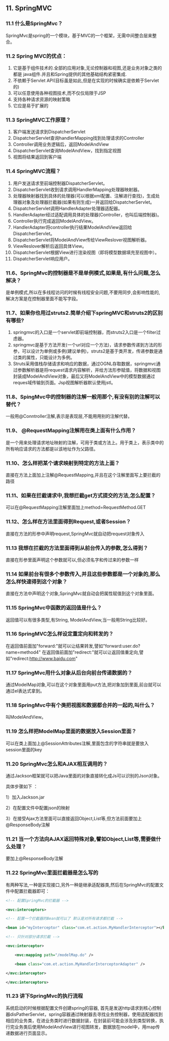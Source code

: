 ## 11. SpringMVC

### 11.1 什么是SpringMvc？

SpringMvc是spring的一个模块，基于MVC的一个框架，无需中间整合层来整合。

### 11.2 Spring MVC的优点：

1. 它是基于组件技术的.全部的应用对象,无论控制器和视图,还是业务对象之类的都是 java组件.并且和Spring提供的其他基础结构紧密集成. 
2. 不依赖于Servlet API(目标虽是如此,但是在实现的时候确实是依赖于Servlet的) 
3. 可以任意使用各种视图技术,而不仅仅局限于JSP 
4. 支持各种请求资源的映射策略 
5. 它应是易于扩展的

### 11.3 SpringMVC工作原理？

1. 客户端发送请求到DispatcherServlet 
2. DispatcherServlet查询handlerMapping找到处理请求的Controller 
3. Controller调用业务逻辑后，返回ModelAndView 
4. DispatcherServlet查询ModelAndView，找到指定视图 
5. 视图将结果返回到客户端

### 11.4 SpringMVC流程？

1. 用户发送请求至前端控制器DispatcherServlet。 
2. DispatcherServlet收到请求调用HandlerMapping处理器映射器。
3. 处理器映射器找到具体的处理器(可以根据xml配置、注解进行查找)，生成处理器对象及处理器拦截器(如果有则生成)一并返回给DispatcherServlet。 
4. DispatcherServlet调用HandlerAdapter处理器适配器。 
5. HandlerAdapter经过适配调用具体的处理器(Controller，也叫后端控制器)。 
6. Controller执行完成返回ModelAndView。 
7. HandlerAdapter将controller执行结果ModelAndView返回给DispatcherServlet。 
8. DispatcherServlet将ModelAndView传给ViewReslover视图解析器。 
9. ViewReslover解析后返回具体View。 
10. DispatcherServlet根据View进行渲染视图（即将模型数据填充至视图中）。 
11. DispatcherServlet响应用户。

### 11.6、SpringMvc的控制器是不是单例模式,如果是,有什么问题,怎么解决？

是单例模式,所以在多线程访问的时候有线程安全问题,不要用同步,会影响性能的,解决方案是在控制器里面不能写字段。

### 11.7、如果你也用过struts2.简单介绍下springMVC和struts2的区别有哪些?

1. springmvc的入口是一个servlet即前端控制器，而struts2入口是一个filter过虑器。
2. springmvc是基于方法开发(一个url对应一个方法)，请求参数传递到方法的形参，可以设计为单例或多例(建议单例)，struts2是基于类开发，传递参数是通过类的属性，只能设计为多例。
3. Struts采用值栈存储请求和响应的数据，通过OGNL存取数据，springmvc通过参数解析器是将request请求内容解析，并给方法形参赋值，将数据和视图封装成ModelAndView对象，最后又将ModelAndView中的模型数据通过reques域传输到页面。Jsp视图解析器默认使用jstl。

### 11.8、SpingMvc中的控制器的注解一般用那个,有没有别的注解可以替代？

一般用@Conntroller注解,表示是表现层,不能用用别的注解代替。

### 11.9、 @RequestMapping注解用在类上面有什么作用？

是一个用来处理请求地址映射的注解，可用于类或方法上。用于类上，表示类中的所有响应请求的方法都是以该地址作为父路径。

### 11.10、怎么样把某个请求映射到特定的方法上面？

直接在方法上面加上注解@RequestMapping,并且在这个注解里面写上要拦截的路径

### 11.11、如果在拦截请求中,我想拦截get方式提交的方法,怎么配置？

可以在@RequestMapping注解里面加上method=RequestMethod.GET

### 11.12、怎么样在方法里面得到Request,或者Session？

直接在方法的形参中声明request,SpringMvc就自动把request对象传入

### 11.13 我想在拦截的方法里面得到从前台传入的参数,怎么得到？

直接在形参里面声明这个参数就可以,但必须名字和传过来的参数一样

### 11.14 如果前台有很多个参数传入,并且这些参数都是一个对象的,那么怎么样快速得到这个对象？

直接在方法中声明这个对象,SpringMvc就自动会把属性赋值到这个对象里面。

### 11.15 SpringMvc中函数的返回值是什么？

返回值可以有很多类型,有String, ModelAndView,当一般用String比较好。

### 11.16 SpringMVC怎么样设定重定向和转发的？

在返回值前面加"forward:"就可以让结果转发,譬如"forward:user.do?name=method4" 在返回值前面加"redirect:"就可以让返回值重定向,譬如"redirect:http://www.baidu.com"

### 11.17 SpringMvc用什么对象从后台向前台传递数据的？

通过ModelMap对象,可以在这个对象里面用put方法,把对象加到里面,前台就可以通过el表达式拿到。

### 11.18 SpringMvc中有个类把视图和数据都合并的一起的,叫什么？

叫ModelAndView。

### 11.19 怎么样把ModelMap里面的数据放入Session里面？

可以在类上面加上@SessionAttributes注解,里面包含的字符串就是要放入session里面的key

### 11.20 SpringMvc怎么和AJAX相互调用的？

通过Jackson框架就可以把Java里面的对象直接转化成Js可以识别的Json对象。 

具体步骤如下 ：

1）加入Jackson.jar 

2）在配置文件中配置json的映射 

3）在接受Ajax方法里面可以直接返回Object,List等,但方法前面要加上@ResponseBody注解

### 11.21 当一个方法向AJAX返回特殊对象,譬如Object,List等,需要做什么处理？

要加上@ResponseBody注解

### 11.22 SpringMvc里面拦截器是怎么写的

有两种写法,一种是实现接口,另外一种是继承适配器类,然后在SpringMvc的配置文件中配置拦截器即可： 

``` xml
<!-- 配置SpringMvc的拦截器 -->

<mvc:interceptors>  

<!-- 配置一个拦截器的Bean就可以了 默认是对所有请求都拦截 -->  

<bean id="myInterceptor" class="com.et.action.MyHandlerInterceptor"></bean>  

<!-- 只针对部分请求拦截 -->  

<mvc:interceptor>    

    <mvc:mapping path="/modelMap.do" />    

    <bean class="com.et.action.MyHandlerInterceptorAdapter" /> 

</mvc:interceptor>

</mvc:interceptors>
```

### 11.23 讲下SpringMvc的执行流程

系统启动的时候根据配置文件创建spring的容器, 首先是发送http请求到核心控制器disPatherServlet，spring容器通过映射器去寻找业务控制器，使用适配器找到相应的业务类，在进业务类时进行数据封装，在封装前可能会涉及到类型转换，执行完业务类后使用ModelAndView进行视图转发，数据放在model中，用map传递数据进行页面显示。